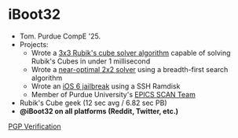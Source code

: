 # iBoot32

- Tom. Purdue CompE '25. 
- Projects:
  - Wrote a [3x3 Rubik's cube solver algorithm](https://github.com/iBoot32/CubeBot2.0) capable of solving Rubik's Cubes in under 1 millisecond
  - Wrote a [near-optimal 2x2 solver](https://github.com/iBoot32/OptiCube) using a breadth-first search algorithm
  - Wrote an [iOS 6 jailbreak](https://github.com/iBoot32/PwnBoot) using a SSH Ramdisk
  - Member of Purdue University's [EPICS SCAN Team](https://twitter.com/EpicsScan)
- Rubik's Cube geek (12 sec avg / 6.82 sec PB)
- **@iBoot32 on all platforms (Reddit, Twitter, etc.)**

[PGP Verification](https://keybase.io/iboot32/sigs/6ohZytD3CHpgszd5Sj50fzo583bsOQw3XgVo)


